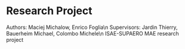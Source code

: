 # Research Project
Authors: Maciej Michalow, Enrico Foglia\n
Supervisors: Jardin Thierry, Bauerheim Michael, Colombo Michele\n
ISAE-SUPAERO MAE research  project
